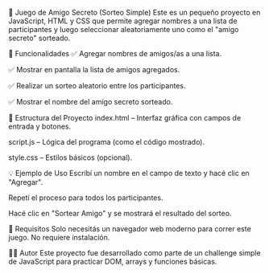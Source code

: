 🎁 Juego de Amigo Secreto (Sorteo Simple)
Este es un pequeño proyecto en JavaScript, HTML y CSS que permite agregar nombres a una lista de participantes y luego seleccionar aleatoriamente uno como el "amigo secreto" sorteado.

🧩 Funcionalidades
✅ Agregar nombres de amigos/as a una lista.

✅ Mostrar en pantalla la lista de amigos agregados.

✅ Realizar un sorteo aleatorio entre los participantes.

✅ Mostrar el nombre del amigo secreto sorteado.

📁 Estructura del Proyecto
index.html – Interfaz gráfica con campos de entrada y botones.

script.js – Lógica del programa (como el código mostrado).

style.css – Estilos básicos (opcional).

💡 Ejemplo de Uso
Escribí un nombre en el campo de texto y hacé clic en "Agregar".

Repetí el proceso para todos los participantes.

Hacé clic en "Sortear Amigo" y se mostrará el resultado del sorteo.

📌 Requisitos
Solo necesitás un navegador web moderno para correr este juego. No requiere instalación.

👨‍💻 Autor
Este proyecto fue desarrollado como parte de un challenge simple de JavaScript para practicar DOM, arrays y funciones básicas.
